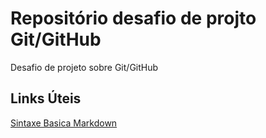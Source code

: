 # Repositório desafio de projto Git/GitHub
Desafio de projeto sobre Git/GitHub

## Links Úteis
[Sintaxe Basica Markdown](https://www.markdownguide.org/)
